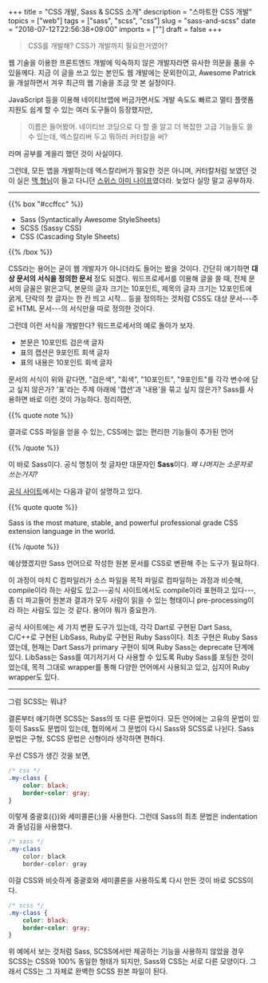+++
title = "CSS 개발, Sass & SCSS 소개"
description = "스마트한 CSS 개발"
topics = ["web"]
tags = ["sass", "scss", "css"]
slug = "sass-and-scss"
date = "2018-07-12T22:56:38+09:00"
imports = [""]
draft = false
+++

> CSS를 개발해? CSS가 개발까지 필요한거였어?

웹 기술을 이용한 프론트엔드 개발에 익숙하지 않은 개발자라면 유사한 의문을 품을 수 있을께다. 지금 이 글을 쓰고 있는 본인도 웹 개발에는 문외한이고, Awesome Patrick을 개설하면서 겨우 최근의 웹 기술을 조금 맛 본 실정이다. 

JavaScript 등을 이용해 네이티브앱에 버금가면서도 개발 속도도 빠르고 멀티 플랫폼 지원도 쉽게 할 수 있는 여러 도구들이 등장했지만,

> 이름은 들어봤어. 네이티브 코딩으로 다 할 줄 알고 더 복잡한 고급 기능들도 쓸 수 있는데, 엑스칼리버 두고 뭐하러 커터칼을 써?

라며 공부를 게을리 했던 것이 사실이다.

그런데, 모든 앱을 개발하는데 엑스칼리버가 필요한 것은 아니며, 커터칼처럼 보였던 것이 실은 [맥 형님](https://ko.wikipedia.org/wiki/%EB%A7%A5%EA%B0%80%EC%9D%B4%EB%B2%84)이 들고 다니던 [스위스 아미 나이프](https://namu.wiki/w/%EC%8A%A4%EC%9C%84%EC%8A%A4%20%EC%95%84%EB%AF%B8%20%EB%82%98%EC%9D%B4%ED%94%84)였더라. 늦었다 실망 말고 공부하자.

---

{{% box "#ccffcc" %}}

- Sass (Syntactically Awesome StyleSheets)
- SCSS (Sassy CSS)
- CSS (Cascading Style Sheets)

{{% /box %}}

CSS라는 용어는 굳이 웹 개발자가 아니더라도 들어는 봤을 것이다. 간단히 얘기하면 **대상 문서의 서식을 정의한 문서** 정도 되겠다. 워드프로세서를 이용해 글을 쓸 때, 전체 문서의 글꼴은 맑은고딕, 본문의 글자 크기는 10포인트, 제목의 글자 크기는 12포인트에 굵게, 단락의 첫 글자는 한 칸 띄고 시작... 등을 정의하는 것처럼 CSS도 대상 문서---주로 HTML 문서---의 서식만을 따로 정의한 것이다.

그런데 이런 서식을 개발한다? 워드프로세서의 예로 돌아가 보자.

- 본문은 10포인트 검은색 글자
- 표의 캡션은 9포인트 회색 글자
- 표의 내용은 10포인트 회색 글자

문서의 서식이 위와 같다면, "검은색", "회색", "10포인트", "9포인트"를 각각 변수에 담고 싶지 않은가? '표'라는 주제 아래에 '캡션'과 '내용'을 묶고 싶지 않은가? Sass를 사용하면 바로 이런 것이 가능하다. 정리하면,

{{% quote note %}}

결과로 CSS 파일을 얻을 수 있는, CSS에는 없는 편리한 기능들이 추가된 언어

{{% /quote %}}

이 바로 Sass이다. 공식 명칭이 첫 글자만 대문자인 **Sass**이다. *왜 나머지는 소문자로 쓰는거지?*

[공식 사이트](http://www.sass-lang.com/)에서는 다음과 같이 설명하고 있다.

{{% quote quote %}}

Sass is the most mature, stable, and powerful professional grade CSS extension language in the world.

{{% /quote %}}

예상했겠지만 Sass 언어으로 작성한 원본 문서를 CSS로 변환해 주는 도구가 필요하다.

이 과정이 마치 C 컴파일러가 소스 파일을 목적 파일로 컴파일하는 과정과 비슷해, compile이라 하는 사람도 있고---공식 사이트에서도 compile이라 표현하고 있다---, 좀 더 파고들어 원본과 결과가 모두 사람이 읽을 수 있는 형태이니 pre-processing이라 하는 사람도 있는 것 같다. 용어야 뭐가 중요한가.

공식 사이트에는 세 가지 변환 도구가 있는데, 각각 Dart로 구현된 Dart Sass, C/C++로 구현된 LibSass, Ruby로 구현된 Ruby Sass이다. 최초 구현은 Ruby Sass였는데, 현재는 Dart Sass가 primary 구현이 되며 Ruby Sass는 deprecate  단계에 있다. LibSass는 Sass를 여기저기서 다 사용할 수 있도록 Ruby Sass를 포팅한 것이었는데, 목적 그대로 wrapper를 통해 다양한 언어에서 사용되고 있고, 심지어 Ruby wrapper도 있다.

---

그럼 SCSS는 뭐냐?

결론부터 얘기하면 SCSS는 Sass의 또 다른 문법이다. 모든 언어에는 고유의 문법이 있듯이 Sass도 문법이 있는데, 협의에서 그 문법이 다시 Sass와 SCSS로 나뉜다. Sass 문법은 구형, SCSS 문법은 신형이라 생각하면 편하다.

우선 CSS가 생긴 것을 보면,

```css
/* css */
.my-class {
    color: black;
    border-color: gray;
}
```

이렇게 중괄호({})와 세미콜론(;)을 사용한다. 그런데 Sass의 최초 문법은 indentation과 줄넘김을 사용했다.

```scss
/* sass */
.my-class
	color: black
	border-color: gray
```

이걸 CSS와 비슷하게 중괄호와 세미콜론을 사용하도록 다시 만든 것이 바로 SCSS이다.

```scss
/* scss */
.my-class {
	color: black;
    border-color: gray;
}
```

위 예에서 보는 것처럼 Sass, SCSS에서만 제공하는 기능을 사용하지 않았을 경우 SCSS는 CSS와 100% 동일한 형태가 되지만, Sass와 CSS는 서로 다른 모양이다. 그래서 CSS는 그 자체로 완벽한 SCSS 원본 파일이 된다.



